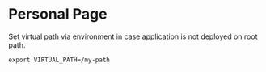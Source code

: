# Personal Page

Set virtual path via environment in case application is not deployed on root path.

```shell
export VIRTUAL_PATH=/my-path
```
